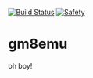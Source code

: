 [![Build Status](https://travis-ci.com/notviri/gm8emu.svg?token=j2qsh1B3n1yUgL7VWJd5&branch=master)](https://travis-ci.com/notviri/gm8emu)
[![Safety](https://img.shields.io/badge/unsafe-1%25-blue.svg)]()
<!-- we need LoC thng here too from tokei.rs -->

# gm8emu
oh boy!
